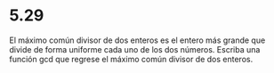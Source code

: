 # 5.29

El máximo común divisor de dos enteros es el entero más grande que divide de forma uniforme cada uno de los dos números. Escriba una función gcd que regrese el máximo común divisor de dos enteros.
